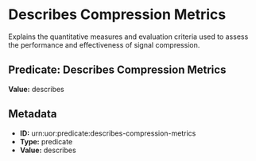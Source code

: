 # Describes Compression Metrics

Explains the quantitative measures and evaluation criteria used to assess the performance and effectiveness of signal compression.

## Predicate: Describes Compression Metrics

**Value:** describes

## Metadata

- **ID:** urn:uor:predicate:describes-compression-metrics
- **Type:** predicate
- **Value:** describes
